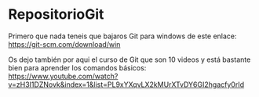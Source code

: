 # RepositorioGit

Primero que nada teneis que bajaros Git para windows de este enlace: https://git-scm.com/download/win

Os dejo también por aqui el curso de Git que son 10 videos y está bastante bien para aprender los comandos básicos: https://www.youtube.com/watch?v=zH3I1DZNovk&index=1&list=PL9xYXqvLX2kMUrXTvDY6GI2hgacfy0rId